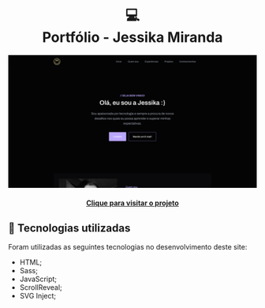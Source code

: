 <h1 align="center">
  💻<br>Portfólio - Jessika Miranda
</h1>

![Resultado final do projeto](assets/image/preview.png)

<h4 align="center"><a href="">Clique para visitar o projeto</a></h4>

## 💼 Tecnologias utilizadas

Foram utilizadas as seguintes tecnologias no desenvolvimento deste site:

- HTML;
- Sass;
- JavaScript;
- ScrollReveal;
- SVG Inject;
